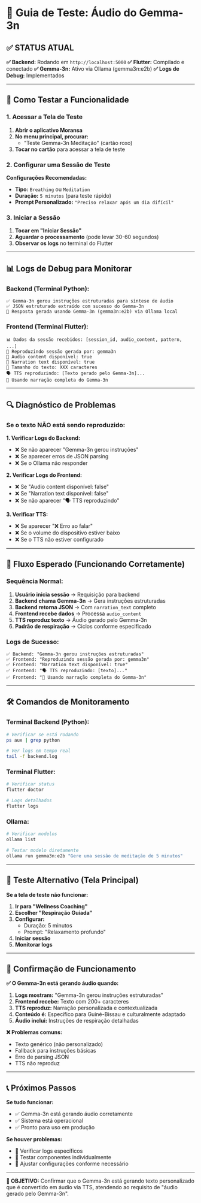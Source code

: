 # 🎵 Guia de Teste: Áudio do Gemma-3n

## ✅ STATUS ATUAL

**✅ Backend:** Rodando em `http://localhost:5000`
**✅ Flutter:** Compilado e conectado
**✅ Gemma-3n:** Ativo via Ollama (gemma3n:e2b)
**✅ Logs de Debug:** Implementados

---

## 🧪 Como Testar a Funcionalidade

### **1. Acessar a Tela de Teste**

1. **Abrir o aplicativo Moransa**
2. **No menu principal, procurar:**
   - "Teste Gemma-3n Meditação" (cartão roxo)
3. **Tocar no cartão** para acessar a tela de teste

### **2. Configurar uma Sessão de Teste**

**Configurações Recomendadas:**
- **Tipo:** `Breathing` ou `Meditation`
- **Duração:** `5 minutos` (para teste rápido)
- **Prompt Personalizado:** `"Preciso relaxar após um dia difícil"`

### **3. Iniciar a Sessão**

1. **Tocar em "Iniciar Sessão"**
2. **Aguardar o processamento** (pode levar 30-60 segundos)
3. **Observar os logs** no terminal do Flutter

---

## 📊 Logs de Debug para Monitorar

### **Backend (Terminal Python):**
```
✅ Gemma-3n gerou instruções estruturadas para síntese de áudio
✅ JSON estruturado extraído com sucesso do Gemma-3n
🎯 Resposta gerada usando Gemma-3n (gemma3n:e2b) via Ollama local
```

### **Frontend (Terminal Flutter):**
```
📊 Dados da sessão recebidos: [session_id, audio_content, pattern, ...]
🎯 Reproduzindo sessão gerada por: gemma3n
📝 Audio content disponível: true
📝 Narration text disponível: true
📝 Tamanho do texto: XXX caracteres
🗣️ TTS reproduzindo: [Texto gerado pelo Gemma-3n]...
📖 Usando narração completa do Gemma-3n
```

---

## 🔍 Diagnóstico de Problemas

### **Se o texto NÃO está sendo reproduzido:**

**1. Verificar Logs do Backend:**
- ❌ Se não aparecer "Gemma-3n gerou instruções"
- ❌ Se aparecer erros de JSON parsing
- ❌ Se o Ollama não responder

**2. Verificar Logs do Frontend:**
- ❌ Se "Audio content disponível: false"
- ❌ Se "Narration text disponível: false"
- ❌ Se não aparecer "🗣️ TTS reproduzindo"

**3. Verificar TTS:**
- ❌ Se aparecer "❌ Erro ao falar"
- ❌ Se o volume do dispositivo estiver baixo
- ❌ Se o TTS não estiver configurado

---

## 🎯 Fluxo Esperado (Funcionando Corretamente)

### **Sequência Normal:**

1. **Usuário inicia sessão** → Requisição para backend
2. **Backend chama Gemma-3n** → Gera instruções estruturadas
3. **Backend retorna JSON** → Com `narration_text` completo
4. **Frontend recebe dados** → Processa `audio_content`
5. **TTS reproduz texto** → Áudio gerado pelo Gemma-3n
6. **Padrão de respiração** → Ciclos conforme especificado

### **Logs de Sucesso:**
```
✅ Backend: "Gemma-3n gerou instruções estruturadas"
✅ Frontend: "Reproduzindo sessão gerada por: gemma3n"
✅ Frontend: "Narration text disponível: true"
✅ Frontend: "🗣️ TTS reproduzindo: [texto]..."
✅ Frontend: "📖 Usando narração completa do Gemma-3n"
```

---

## 🛠️ Comandos de Monitoramento

### **Terminal Backend (Python):**
```bash
# Verificar se está rodando
ps aux | grep python

# Ver logs em tempo real
tail -f backend.log
```

### **Terminal Flutter:**
```bash
# Verificar status
flutter doctor

# Logs detalhados
flutter logs
```

### **Ollama:**
```bash
# Verificar modelos
ollama list

# Testar modelo diretamente
ollama run gemma3n:e2b "Gere uma sessão de meditação de 5 minutos"
```

---

## 📱 Teste Alternativo (Tela Principal)

**Se a tela de teste não funcionar:**

1. **Ir para "Wellness Coaching"**
2. **Escolher "Respiração Guiada"**
3. **Configurar:**
   - Duração: 5 minutos
   - Prompt: "Relaxamento profundo"
4. **Iniciar sessão**
5. **Monitorar logs**

---

## 🎵 Confirmação de Funcionamento

**✅ O Gemma-3n está gerando áudio quando:**

1. **Logs mostram:** "Gemma-3n gerou instruções estruturadas"
2. **Frontend recebe:** Texto com 200+ caracteres
3. **TTS reproduz:** Narração personalizada e contextualizada
4. **Conteúdo é:** Específico para Guiné-Bissau e culturalmente adaptado
5. **Áudio inclui:** Instruções de respiração detalhadas

**❌ Problemas comuns:**
- Texto genérico (não personalizado)
- Fallback para instruções básicas
- Erro de parsing JSON
- TTS não reproduz

---

## 📞 Próximos Passos

**Se tudo funcionar:**
- ✅ Gemma-3n está gerando áudio corretamente
- ✅ Sistema está operacional
- ✅ Pronto para uso em produção

**Se houver problemas:**
- 🔧 Verificar logs específicos
- 🔧 Testar componentes individualmente
- 🔧 Ajustar configurações conforme necessário

---

**🎯 OBJETIVO:** Confirmar que o Gemma-3n está gerando texto personalizado que é convertido em áudio via TTS, atendendo ao requisito de "áudio gerado pelo Gemma-3n".